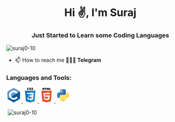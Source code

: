 <h1 align="center">Hi ✌️, I'm Suraj</h1>
<h3 align="center">Just Started to Learn some Coding Languages</h3>

<p align="left"> <img src="https://komarev.com/ghpvc/?username=suraj0-10&label=Profile%20views&color=0e75b6&style=flat" alt="suraj0-10" /> </p>

- 📫 How to reach me **🤷🏻‍♀️ Telegram**

<p align="left">
</p>

<h3 align="left">Languages and Tools:</h3>
<p align="left"> <a href="https://www.cprogramming.com/" target="_blank" rel="noreferrer"> <img src="https://raw.githubusercontent.com/devicons/devicon/master/icons/c/c-original.svg" alt="c" width="40" height="40"/> </a> <a href="https://www.w3schools.com/css/" target="_blank" rel="noreferrer"> <img src="https://raw.githubusercontent.com/devicons/devicon/master/icons/css3/css3-original-wordmark.svg" alt="css3" width="40" height="40"/> </a> <a href="https://www.w3.org/html/" target="_blank" rel="noreferrer"> <img src="https://raw.githubusercontent.com/devicons/devicon/master/icons/html5/html5-original-wordmark.svg" alt="html5" width="40" height="40"/> </a> <a href="https://www.python.org" target="_blank" rel="noreferrer"> <img src="https://raw.githubusercontent.com/devicons/devicon/master/icons/python/python-original.svg" alt="python" width="40" height="40"/> </a> </p>

<p>&nbsp;<img align="center" src="https://github-readme-stats.vercel.app/api?username=suraj0-10&show_icons=true&locale=en" alt="suraj0-10" /></p>
